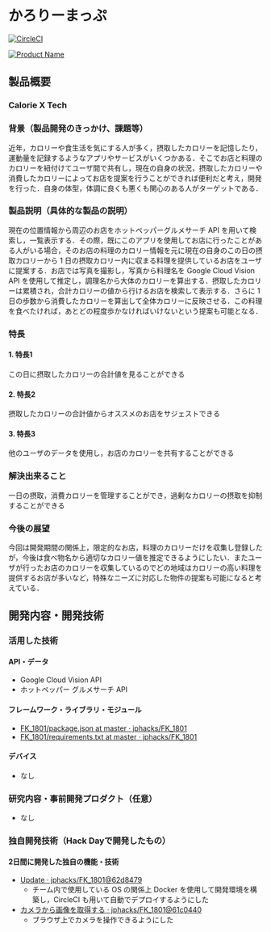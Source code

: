 # かろりーまっぷ

[![CircleCI](https://circleci.com/gh/calmery/elm-template.svg?style=svg)](https://circleci.com/gh/calmery/elm-template)

[![Product Name](image.png)](https://www.youtube.com/watch?v=G5rULR53uMk)

## 製品概要
### Calorie X Tech

### 背景（製品開発のきっかけ、課題等）

近年，カロリーや食生活を気にする人が多く，摂取したカロリーを記憶したり，運動量を記録するようなアプリやサービスがいくつかある．そこでお店と料理のカロリーを紐付けてユーザ間で共有し，現在の自身の状況，摂取したカロリーや消費したカロリーによってお店を提案を行うことができれば便利だと考え，開発を行った．自身の体型，体調に良くも悪くも関心のある人がターゲットである．

### 製品説明（具体的な製品の説明）

現在の位置情報から周辺のお店をホットペッパーグルメサーチ API を用いて検索し，一覧表示する．その際，既にこのアプリを使用してお店に行ったことがある人がいる場合，そのお店の料理のカロリー情報を元に現在の自身のこの日の摂取カロリーから 1 日の摂取カロリー内に収まる料理を提供しているお店をユーザに提案する．お店では写真を撮影し，写真から料理名を Google Cloud Vision API を使用して推定し，調理名から大体のカロリーを算出する．摂取したカロリーは累積され，合計カロリーの値から行けるお店を検索して表示する．さらに 1 日の歩数から消費したカロリーを算出して全体カロリーに反映させる．この料理を食べたければ，あとどの程度歩かなければいけないという提案も可能となる．

### 特長

#### 1. 特長1
この日に摂取したカロリーの合計値を見ることができる

#### 2. 特長2
摂取したカロリーの合計値からオススメのお店をサジェストできる

#### 3. 特長3
他のユーザのデータを使用し，お店のカロリーを共有することができる

### 解決出来ること

一日の摂取，消費カロリーを管理することができ，過剰なカロリーの摂取を抑制することができる

### 今後の展望

今回は開発期間の関係上，限定的なお店，料理のカロリーだけを収集し登録したが，今後は食べ物名から適切なカロリー値を推定できるようにしたい．またユーザが行ったお店のカロリーを収集しているのでどの地域はカロリーの高い料理を提供するお店が多いなど，特殊なニーズに対応した物件の提案も可能になると考えている．

## 開発内容・開発技術
### 活用した技術
#### API・データ

- Google Cloud Vision API
- ホットペッパー グルメサーチ API

#### フレームワーク・ライブラリ・モジュール

- [FK_1801/package.json at master · jphacks/FK_1801](https://github.com/jphacks/FK_1801/blob/master/frontend/package.json#L14-L47)
- [FK_1801/requirements.txt at master · jphacks/FK_1801](https://github.com/jphacks/FK_1801/blob/master/backend/requirements.txt)

#### デバイス

- なし

### 研究内容・事前開発プロダクト（任意）

- なし

### 独自開発技術（Hack Dayで開発したもの）
#### 2日間に開発した独自の機能・技術

- [Update · jphacks/FK_1801@62d8479](https://github.com/jphacks/FK_1801/commit/62d847926c4e59bb91565932074913622197491d)
  - チーム内で使用している OS の関係上 Docker を使用して開発環境を構築し，CircleCI も用いて自動でデプロイするようにした
- [カメラから画像を取得する · jphacks/FK_1801@61c0440](https://github.com/jphacks/FK_1801/commit/61c0440cc4ef565f54fb629da4fb044d33a85d97)
  - ブラウザ上でカメラを操作できるようにした
